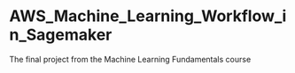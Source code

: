 # AWS_Machine_Learning_Workflow_in_Sagemaker
The final project from the Machine Learning Fundamentals course
